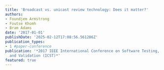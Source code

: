 ```yaml
---
title: 'Broadcast vs. unicast review technology: Does it matter?'
authors:
- Foundjem Armstrong
- Foutse Khomh
- Bram Adams
date: '2017-01-01'
publishDate: '2025-02-12T17:08:56.561286Z'
publication_types:
- 1 #paper-conference
publication: '*2017 IEEE International Conference on Software Testing, Verification
  and Validation (ICST)*'
featured: true
---
```

